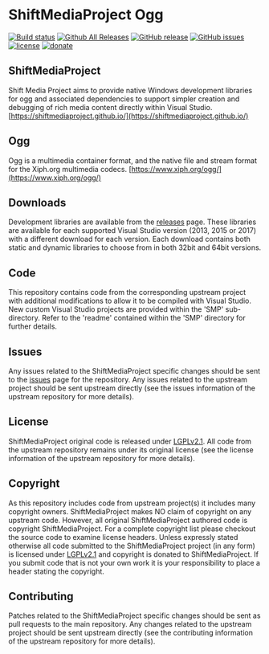 ShiftMediaProject Ogg
=============
[![Build status](https://ci.appveyor.com/api/projects/status/49o363ror5h2nkp4?svg=true)](https://ci.appveyor.com/project/Sibras/ogg)
[![Github All Releases](https://img.shields.io/github/downloads/ShiftMediaProject/ogg/total.svg)](https://github.com/ShiftMediaProject/ogg/releases)
[![GitHub release](https://img.shields.io/github/release/ShiftMediaProject/ogg.svg)](https://github.com/ShiftMediaProject/ogg/releases/latest)
[![GitHub issues](https://img.shields.io/github/issues/ShiftMediaProject/ogg.svg)](https://github.com/ShiftMediaProject/ogg/issues)
[![license](https://img.shields.io/github/license/ShiftMediaProject/ogg.svg)](https://github.com/ShiftMediaProject/ogg)
[![donate](https://img.shields.io/badge/donate-link-brightgreen.svg)](https://shiftmediaproject.github.io/8-donate/)
## ShiftMediaProject

Shift Media Project aims to provide native Windows development libraries for ogg and associated dependencies to support simpler creation and debugging of rich media content directly within Visual Studio. [https://shiftmediaproject.github.io/](https://shiftmediaproject.github.io/)

## Ogg

Ogg is a multimedia container format, and the native file and stream format for the Xiph.org multimedia codecs. [https://www.xiph.org/ogg/](https://www.xiph.org/ogg/)

## Downloads

Development libraries are available from the [releases](https://github.com/ShiftMediaProject/ogg/releases) page. These libraries are available for each supported Visual Studio version (2013, 2015 or 2017) with a different download for each version. Each download contains both static and dynamic libraries to choose from in both 32bit and 64bit versions.

## Code

This repository contains code from the corresponding upstream project with additional modifications to allow it to be compiled with Visual Studio. New custom Visual Studio projects are provided within the 'SMP' sub-directory. Refer to the 'readme' contained within the 'SMP' directory for further details.

## Issues

Any issues related to the ShiftMediaProject specific changes should be sent to the [issues](https://github.com/ShiftMediaProject/ogg/issues) page for the repository. Any issues related to the upstream project should be sent upstream directly (see the issues information of the upstream repository for more details).

## License

ShiftMediaProject original code is released under [LGPLv2.1](https://www.gnu.org/licenses/lgpl-2.1.html). All code from the upstream repository remains under its original license (see the license information of the upstream repository for more details).

## Copyright

As this repository includes code from upstream project(s) it includes many copyright owners. ShiftMediaProject makes NO claim of copyright on any upstream code. However, all original ShiftMediaProject authored code is copyright ShiftMediaProject. For a complete copyright list please checkout the source code to examine license headers. Unless expressly stated otherwise all code submitted to the ShiftMediaProject project (in any form) is licensed under [LGPLv2.1](https://www.gnu.org/licenses/lgpl-2.1.html) and copyright is donated to ShiftMediaProject. If you submit code that is not your own work it is your responsibility to place a header stating the copyright.

## Contributing

Patches related to the ShiftMediaProject specific changes should be sent as pull requests to the main repository. Any changes related to the upstream project should be sent upstream directly (see the contributing information of the upstream repository for more details).